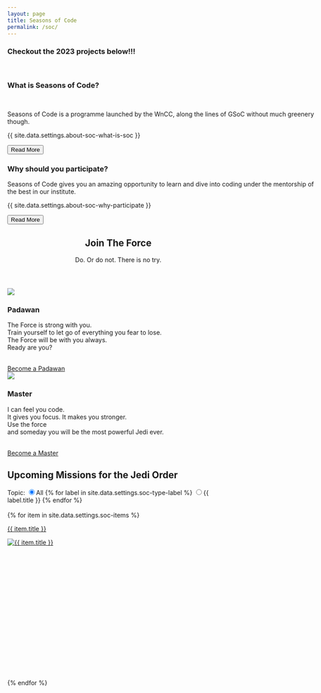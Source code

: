 ```yaml
---
layout: page
title: Seasons of Code
permalink: /soc/
---
```


<!-- about-soc -->
<section class="section">
  <div class="container-fluid">
    <h3 class="display2 p-3 text-center project-title">Checkout the 2023 projects below!!!</h3>
    <br>
    <div class="row">
      <div class="col-lg-10 mx-auto text-center d-flex self-align-stretch">
        <div style = "margin-right:50px">
        <article class = "card p-3 shadow mb-4 soc-cards" style = "width:700px">
        <h3 class ="card-title"> What is Seasons of Code? </h3>
        <br>
        <p class="font-secondary paragraph-lg text-dark">Seasons of Code is a programme launched by the WnCC, along the lines of GSoC without much greenery though. </p>
        <p class="font-secondary paragraph-lg text-dark" id ="about">{{ site.data.settings.about-soc-what-is-soc }}</p>
        <button class ="btn btn-primary mx-auto" id ="read-toggle">Read More</button>
        </article>
        </div>
        <div>
        <article class = "card p-3 shadow mb-4 soc-cards" style = "width:700px;">
        <h3 class ="card-title">  Why should you participate? </h3>
        <p class="font-secondary paragraph-lg text-dark">Seasons of Code gives you an amazing opportunity to learn and dive into coding under the mentorship of the best in our institute.</p>
        <p class="font-secondary paragraph-lg text-dark" id ="why">{{ site.data.settings.about-soc-why-participate }}</p>
        <button class ="btn btn-primary mx-auto" id ="why-toggle">Read More</button>
        </article>
        </div>
      </div>
    </div>
  </div>
</section>
<!-- /about-soc -->

<!-- join the force (from old website) -->
<section id="one" class="wrapper bg-primary">
  <header class="major_soc p-2">
    <h2 class="text-white">Join The Force</h2>
    <p class="text-white">Do. Or do not. There is no try.</p>
  </header>
  <div class="container p-3">
    <div class="row">
      <div class="col-md-6 col-sm-12 text-center p-3">
        <section>
          <img class="icon major_soc " src="{{ site.baseurl }}/svg/light-siber-one.svg" />
          <h3 class="text-white">Padawan</h3>
          <p class="text-white">The Force is strong with you. <br> Train yourself to let go of everything you fear to lose. <br> The Force will be with you always.<br> Ready are you?</p><br />
          <a target="_blank" type="button" href="https://forms.gle/YJdu5oop2fEuQ8Es5" class="btn btn-info ">Become a Padawan</a>
        </section>  
      </div>
      <div class="col-md-6 col-sm-12 text-center p-3">
        <section>
          <img class="icon major_soc" src="{{ site.baseurl }}/svg/light-siber.svg" />
          <h3 class="text-white">Master</h3>
          <p class="text-white">I can feel you code. <br> It gives you focus. It makes you stronger. <br> Use the force <br> and someday you will be the most powerful Jedi ever.</p><br />
          <a target="_blank" type="button" href="https://goo.gl/forms/1WXW4oSDwlCHD4313" class="btn btn-info">Become a Master</a>
        </section>
      </div>
    </div>
  </div>
</section>
<!-- /join the force (from old website) --  >


<!-- soc -->
<section class="section">
  <div class="container">
  <h2 class = "text-center mt-0 mb-4">Upcoming Missions for the Jedi Order</h2>
    <div class="row mb-5">
      <div class="col-12">
        <div class="btn-group btn-group-toggle justify-content-center d-flex flex-wrap"  data-toggle="buttons">
          <label class="btn btn-sm btn-primary disabled" style = "pointer-events:none">
          Topic:
          </label>
          <label class="btn btn-sm btn-primary active">
            <input type="radio" name="shuffle-filter" value="all" checked="checked" />All
          </label>
          {% for label in site.data.settings.soc-type-label %}
          <label class="btn btn-sm btn-primary">
            <input type="radio" name="shuffle-filter" value="{{ label.type }}" />{{ label.title }}
          </label>
          {% endfor %}
        </div>
        <br>
        <!--
        <div class="btn-group btn-group-toggle justify-content-center d-flex"  data-toggle="buttons">
          <label class="btn btn-sm btn-primary disabled" style = "pointer-events:none">
          Year:
          </label>
          <label class="btn btn-sm btn-primary active">
            <input type="radio" name="shuffle-filter1" value="all" checked="checked" />All
          </label>
          {% for label in site.data.settings.soc-year-label %}
          <label class="btn btn-sm btn-primary">
            <input type="radio" name="shuffle-filter1" value="{{ label.type }}" />{{ label.title }}
          </label>
          {% endfor %}
        </div>
        -->
      </div>
    </div>
    <div class="row row-eq-height shuffle-wrapper">
      {% for item in site.data.settings.soc-items %}
      <div class="col-lg-4 col-6 mb-4 shuffle-item " data-groups="[{% for soc in item.soc-type %}{% if forloop.first == true %}{% else %},{% endif %}&quot;{{ soc.type }}&quot;{% endfor %}]">
        <div class=" rounded hover-wrapper pr-3 pl-3 pt-3 pb-3 bg-white" href="{{site.baseurl}}{{ item.url }}.html" style = "height:350px">
          <a href = "{{ site.baseurl }}{{item.url}}.html">
          <span class="rounded"> <p class="lead text-center font-weight-bold text-dark" >{{ item.title }}</p> <img src="{{ site.baseurl }}/{{ item.image_small }}" alt="{{ item.title }}" class="img-fluid  w-100 d-block mt-5 h-75 rounded"></span>
          <div class="hover-overlay rounded">
          </div>
          </a>
        </div>
      </div>
      {% endfor %}
    </div>
  </div>
</section>
<!-- /soc -->
